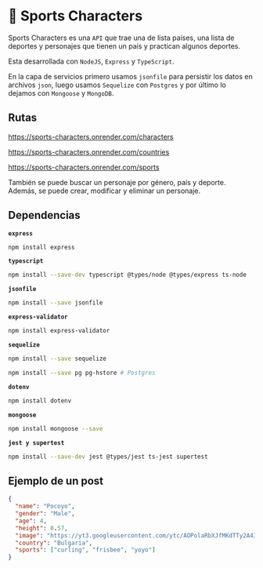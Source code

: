# 🏅 Sports Characters

Sports Characters es una `API` que trae una de lista países, una lista de deportes y personajes que tienen un país y practican algunos deportes.

Esta desarrollada con `NodeJS`, `Express` y `TypeScript`.

En la capa de servicios primero usamos `jsonfile` para persistir los datos en archivos `json`, luego usamos `Sequelize` con `Postgres` y por último lo dejamos con `Mongoose` y `MongoDB`.

## Rutas

https://sports-characters.onrender.com/characters

https://sports-characters.onrender.com/countries

https://sports-characters.onrender.com/sports

También se puede buscar un personaje por género, país y deporte. Además, se puede crear, modificar y eliminar un personaje.

## Dependencias

**`express`**

```bash
npm install express
```

**`typescript`**

```bash
npm install --save-dev typescript @types/node @types/express ts-node
```

**`jsonfile`**

```bash
npm install --save jsonfile
```

**`express-validator`**

```bash
npm install express-validator
```

**`sequelize`**

```bash
npm install --save sequelize
```

```bash
npm install --save pg pg-hstore # Postgres
```

**`dotenv`**

```bash
npm install dotenv
```

**`mongoose`**

```bash
npm install mongoose --save
```

**`jest y supertest`**

```bash
npm install --save-dev jest @types/jest ts-jest supertest
```

## Ejemplo de un post

```json
{
  "name": "Pocoyo",
  "gender": "Male",
  "age": 4,
  "height": 0.57,
  "image": "https://yt3.googleusercontent.com/ytc/AOPolaRbXJfMKdTTy2A4IJwAtZUku7Ze8f96A_Qf1ByM1kw=s900-c-k-c0x00ffffff-no-rj",
  "country": "Bulgaria",
  "sports": ["curling", "frisbee", "yoyo"]
}
```
